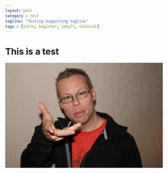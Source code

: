```yaml
---
layout: post
category : test
tagline: "Testing Supporting tagline"
tags : [intro, beginner, jekyll, tutorial]
---
```


This is a test
==============

![Ola Karlsson](images/ola_karlsson.jpg "Ola Karlsson")